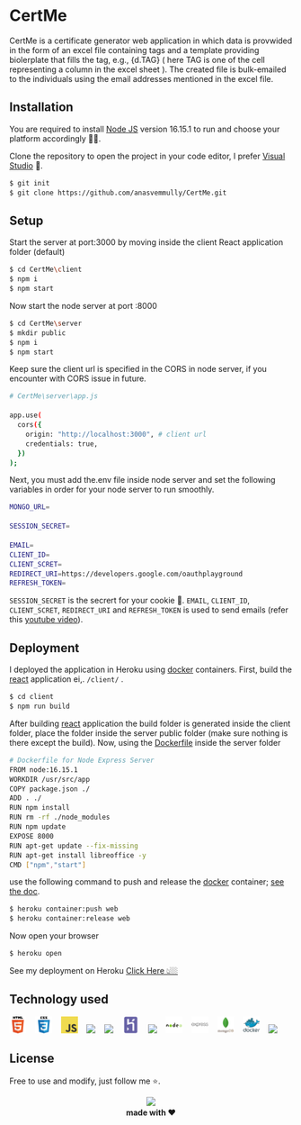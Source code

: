 
# CertMe

CertMe is a certificate generator web application in which data is provwided in the form of an excel file containing tags and a template providing biolerplate that fills the tag, e.g., {d.TAG} ( here TAG is one of the cell representing a column in the excel sheet ). The created file is bulk-emailed to the individuals using the email addresses mentioned in the excel file.

## Installation

You are required to install [Node JS]  version 16.15.1 to run and choose your platform accordingly 👍🏼.

Clone the repository to open the project in your code editor, I prefer [Visual Studio] 🤪.
```sh
$ git init
$ git clone https://github.com/anasvemmully/CertMe.git
```

## Setup

Start the server at port:3000 by moving inside the client React application folder (default) 

```sh
$ cd CertMe\client
$ npm i
$ npm start
```

Now start the node server at port :8000

```sh
$ cd CertMe\server
$ mkdir public
$ npm i
$ npm start
```

Keep sure the client url is specified in the CORS in node server, if you encounter with CORS issue in future.

```sh
# CertMe\server\app.js

app.use(
  cors({
    origin: "http://localhost:3000", # client url
    credentials: true,
  })
);
``` 

Next, you must add the.env file inside node server and set the following variables in order for your node server to run smoothly.

```sh
MONGO_URL=
 
SESSION_SECRET=

EMAIL=
CLIENT_ID=
CLIENT_SCRET=
REDIRECT_URI=https://developers.google.com/oauthplayground
REFRESH_TOKEN=
```

`SESSION_SECRET` is the secrert for your cookie 🍪. `EMAIL`, `CLIENT_ID`, `CLIENT_SCRET`, `REDIRECT_URI` and `REFRESH_TOKEN` is used to send emails (refer this [youtube video]).

## Deployment

I deployed the application in Heroku using [docker] containers. First, build the [react] application ei,. `/client/` .

```sh
$ cd client
$ npm run build
```

After building [react] application the build folder is generated inside the client folder, place the folder inside the server public folder (make sure nothing is there except the build). 
Now, using the [Dockerfile] inside the server folder

```sh
# Dockerfile for Node Express Server
FROM node:16.15.1
WORKDIR /usr/src/app
COPY package.json ./
ADD . ./
RUN npm install
RUN rm -rf ./node_modules
RUN npm update
EXPOSE 8000
RUN apt-get update --fix-missing
RUN apt-get install libreoffice -y 
CMD ["npm","start"]
```

use the following command to push and release the [docker] container; [see the doc].

```sh
$ heroku container:push web
$ heroku container:release web
```

Now open your browser

```sh
$ heroku open
```

See my deployment on Heroku [Click Here 👆🏼](https://cert-me.herokuapp.com/)

## Technology used

[<code><img height="30" src="https://raw.githubusercontent.com/github/explore/80688e429a7d4ef2fca1e82350fe8e3517d3494d/topics/html/html.png"></code>](https://developer.mozilla.org/en-US/docs/Web/HTML) 
&nbsp;&nbsp;
[<code><img height="30" src="https://raw.githubusercontent.com/github/explore/80688e429a7d4ef2fca1e82350fe8e3517d3494d/topics/css/css.png"></code>](https://developer.mozilla.org/en-US/docs/Web/CSS)
&nbsp;&nbsp;
[<code><img height="30" src="https://raw.githubusercontent.com/github/explore/80688e429a7d4ef2fca1e82350fe8e3517d3494d/topics/javascript/javascript.png"></code>](https://developer.mozilla.org/en-US/docs/Web/JavaScript) 
&nbsp;&nbsp;
[<code><img height="30" src="https://cdn3.iconfinder.com/data/icons/social-media-2169/24/social_media_social_media_logo_git-512.png"></code>](https://git-scm.com/downloads)
&nbsp;&nbsp;
[<code><img height="30" src="https://cdn.jsdelivr.net/gh/devicons/devicon/icons/vscode/vscode-original.svg"></code>](https://code.visualstudio.com/)
&nbsp;&nbsp;
[<code><img height="30" src="https://github.com/devicons/devicon/blob/v2.15.1/icons/heroku/heroku-plain.svg"></code>](https://heroku.com)
&nbsp;&nbsp;
[<code><img height="30" src="https://cdn.jsdelivr.net/gh/devicons/devicon/icons/react/react-original.svg"></code>](https://reactjs.org/)
&nbsp;&nbsp;
[<code><img height="30" src="https://raw.githubusercontent.com/devicons/devicon/master/icons/nodejs/nodejs-original-wordmark.svg"></code>](https://nodejs.org/en/)
&nbsp;&nbsp;
[<code><img height="30" src="https://raw.githubusercontent.com/devicons/devicon/master/icons/express/express-original-wordmark.svg"></code>](https://expressjs.com/)
&nbsp;&nbsp;
[<code><img height="30" src="https://raw.githubusercontent.com/devicons/devicon/master/icons/mongodb/mongodb-original-wordmark.svg"></code>](https://www.mongodb.com/)
&nbsp;&nbsp;
[<code><img height="30" src="https://raw.githubusercontent.com/devicons/devicon/master/icons/docker/docker-original-wordmark.svg"></code>](https://www.docker.com/)
&nbsp;&nbsp;
[<code><img height="30" src="https://www.vectorlogo.zone/logos/getpostman/getpostman-icon.svg"></code>](https://www.postman.com/)
&nbsp;&nbsp;

## License

Free to use and modify, just follow me ⭐.

<p align="center">
 <img src="https://c.tenor.com/f2DhQ5_c6EcAAAAM/iron-man-iron-man-infinity-war.gif" /> </br>  
 <span><b>made with ❤</b></span>      
</p>




[see the doc]: <https://devcenter.heroku.com/articles/container-registry-and-runtime>
[Dockerfile]: <https://docs.docker.com/engine/reference/builder/>
[react]: <https://reactjs.org/>
[docker]: <https://docs.docker.com/desktop/windows/install/>
[Heroku]: <https://heroku.com>
[youtube video]: <https://www.youtube.com/watch?v=-rcRf7yswfM>
[Node JS]: <https://nodejs.org/en/download/>
[Visual Studio]: <https://code.visualstudio.com/download>

